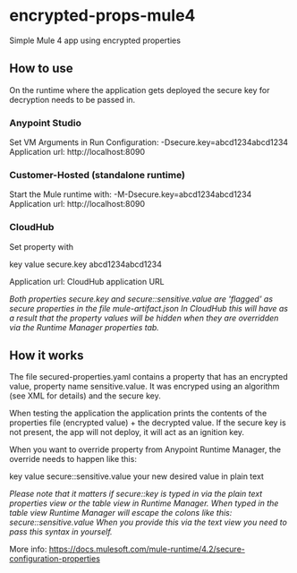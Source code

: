 # encrypted-props-mule4
Simple Mule 4 app using encrypted properties

## How to use

On the runtime where the application gets deployed the secure key for decryption needs to be passed in.

### Anypoint Studio 
Set VM Arguments in Run Configuration: -Dsecure.key=abcd1234abcd1234
Application url: http://localhost:8090

### Customer-Hosted (standalone runtime)
Start the Mule runtime with: -M-Dsecure.key=abcd1234abcd1234
Application url: http://localhost:8090

### CloudHub
Set property with

key                         value
secure.key     				abcd1234abcd1234

Application url: CloudHub application URL

*Both properties secure.key and secure::sensitive.value are 'flagged' as secure properties in the file mule-artifact.json
In CloudHub this will have as a result that the property values will be hidden when they are overridden via the Runtime Manager properties tab.*

## How it works

The file secured-properties.yaml contains a property that has an encrypted value, property name sensitive.value.
It was encryped using an algorithm (see XML for details) and the secure key.

When testing the application the application prints the contents of the properties file (encrypted value) + the decrypted value.
If the secure key is not present, the app will not deploy, it will act as an ignition key.

When you want to override property from Anypoint Runtime Manager, the override needs to happen like this:

key                         value
secure::sensitive.value     your new desired value in plain text

*Please note that it matters if secure::key is typed in via the plain text properties view or the table view in Runtime Manager.
When typed in the table view Runtime Manager will escape the colons like this: secure\:\:sensitive.value
When you provide this via the text view you need to pass this syntax in yourself.*

More info: https://docs.mulesoft.com/mule-runtime/4.2/secure-configuration-properties

